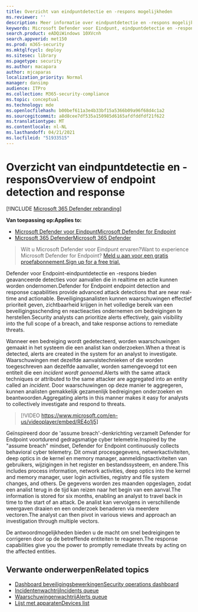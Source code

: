```yaml
---
title: Overzicht van eindpuntdetectie en -respons mogelijkheden
ms.reviewer: ''
description: Meer informatie over eindpuntdetectie en -respons mogelijkheden in Microsoft Defender voor Eindpunt
keywords: Microsoft Defender voor Eindpunt, eindpuntdetectie en -respons, antwoord, detectie, cyberbeveiliging, beveiliging
search.product: eADQiWindows 10XVcnh
search.appverid: met150
ms.prod: m365-security
ms.mktglfcycl: deploy
ms.sitesec: library
ms.pagetype: security
ms.author: macapara
author: mjcaparas
localization_priority: Normal
manager: dansimp
audience: ITPro
ms.collection: M365-security-compliance
ms.topic: conceptual
ms.technology: mde
ms.openlocfilehash: b00bef611a3e4b33bf15a5366b09a96f68d4c1a2
ms.sourcegitcommit: a8d8cee7df535a150985d6165afdfddfdf21f622
ms.translationtype: MT
ms.contentlocale: nl-NL
ms.lasthandoff: 04/21/2021
ms.locfileid: "51933515"
---
```

# <a name="overview-of-endpoint-detection-and-response"></a><span data-ttu-id="2d3e9-104">Overzicht van eindpuntdetectie en -respons</span><span class="sxs-lookup"><span data-stu-id="2d3e9-104">Overview of endpoint detection and response</span></span>

[!INCLUDE [Microsoft 365 Defender rebranding](../../includes/microsoft-defender.md)]


<span data-ttu-id="2d3e9-105">**Van toepassing op:**</span><span class="sxs-lookup"><span data-stu-id="2d3e9-105">**Applies to:**</span></span>
- [<span data-ttu-id="2d3e9-106">Microsoft Defender voor Eindpunt</span><span class="sxs-lookup"><span data-stu-id="2d3e9-106">Microsoft Defender for Endpoint</span></span>](https://go.microsoft.com/fwlink/p/?linkid=2154037)
- [<span data-ttu-id="2d3e9-107">Microsoft 365 Defender</span><span class="sxs-lookup"><span data-stu-id="2d3e9-107">Microsoft 365 Defender</span></span>](https://go.microsoft.com/fwlink/?linkid=2118804)

> <span data-ttu-id="2d3e9-108">Wilt u Microsoft Defender voor Eindpunt ervaren?</span><span class="sxs-lookup"><span data-stu-id="2d3e9-108">Want to experience Microsoft Defender for Endpoint?</span></span> [<span data-ttu-id="2d3e9-109">Meld u aan voor een gratis proefabonnement.</span><span class="sxs-lookup"><span data-stu-id="2d3e9-109">Sign up for a free trial.</span></span>](https://www.microsoft.com/microsoft-365/windows/microsoft-defender-atp?ocid=docs-wdatp-exposedapis-abovefoldlink)

<span data-ttu-id="2d3e9-110">Defender voor Endpoint-eindpuntdetectie en -respons bieden geavanceerde detecties voor aanvallen die in realtime en actie kunnen worden ondernomen.</span><span class="sxs-lookup"><span data-stu-id="2d3e9-110">Defender for Endpoint endpoint detection and response capabilities provide advanced attack detections that are near real-time and actionable.</span></span> <span data-ttu-id="2d3e9-111">Beveiligingsanalisten kunnen waarschuwingen effectief prioriteit geven, zichtbaarheid krijgen in het volledige bereik van een beveiligingsschending en reactieacties ondernemen om bedreigingen te herstellen.</span><span class="sxs-lookup"><span data-stu-id="2d3e9-111">Security analysts can prioritize alerts effectively, gain visibility into the full scope of a breach, and take response actions to remediate threats.</span></span>

<span data-ttu-id="2d3e9-112">Wanneer een bedreiging wordt gedetecteerd, worden waarschuwingen gemaakt in het systeem die een analist kan onderzoeken.</span><span class="sxs-lookup"><span data-stu-id="2d3e9-112">When a threat is detected, alerts are created in the system for an analyst to investigate.</span></span> <span data-ttu-id="2d3e9-113">Waarschuwingen met dezelfde aanvalstechnieken of die worden toegeschreven aan dezelfde aanvaller, worden samengevoegd tot een entiteit die een _incident wordt genoemd._</span><span class="sxs-lookup"><span data-stu-id="2d3e9-113">Alerts with the same attack techniques or attributed to the same attacker are aggregated into an entity called an _incident_.</span></span> <span data-ttu-id="2d3e9-114">Door waarschuwingen op deze manier te aggregeren, kunnen analisten gemakkelijk gezamenlijk bedreigingen onderzoeken en beantwoorden.</span><span class="sxs-lookup"><span data-stu-id="2d3e9-114">Aggregating alerts in this manner makes it easy for analysts to collectively investigate and respond to threats.</span></span>

>[!VIDEO https://www.microsoft.com/en-us/videoplayer/embed/RE4o1j5]

<span data-ttu-id="2d3e9-115">Geïnspireerd door de 'assume breach'-denkrichting verzamelt Defender for Endpoint voortdurend gedragsmatige cyber telemetrie.</span><span class="sxs-lookup"><span data-stu-id="2d3e9-115">Inspired by the "assume breach" mindset, Defender for Endpoint continuously collects behavioral cyber telemetry.</span></span> <span data-ttu-id="2d3e9-116">Dit omvat procesgegevens, netwerkactiviteiten, deep optics in de kernel en memory manager, aanmeldingsactiviteiten van gebruikers, wijzigingen in het register en bestandssysteem, en andere.</span><span class="sxs-lookup"><span data-stu-id="2d3e9-116">This includes process information, network activities, deep optics into the kernel and memory manager, user login activities, registry and file system changes, and others.</span></span> <span data-ttu-id="2d3e9-117">De gegevens worden zes maanden opgeslagen, zodat een analist terug in de tijd kan reizen naar het begin van een aanval.</span><span class="sxs-lookup"><span data-stu-id="2d3e9-117">The information is stored for six months, enabling an analyst to travel back in time to the start of an attack.</span></span> <span data-ttu-id="2d3e9-118">De analist kan vervolgens in verschillende weergaven draaien en een onderzoek benaderen via meerdere vectoren.</span><span class="sxs-lookup"><span data-stu-id="2d3e9-118">The analyst can then pivot in various views and approach an investigation through multiple vectors.</span></span>

<span data-ttu-id="2d3e9-119">De antwoordmogelijkheden bieden u de macht om snel bedreigingen te corrigeren door op de betreffende entiteiten te reageren.</span><span class="sxs-lookup"><span data-stu-id="2d3e9-119">The response capabilities give you the power to promptly remediate threats by acting on the affected entities.</span></span>


## <a name="related-topics"></a><span data-ttu-id="2d3e9-120">Verwante onderwerpen</span><span class="sxs-lookup"><span data-stu-id="2d3e9-120">Related topics</span></span>
- [<span data-ttu-id="2d3e9-121">Dashboard beveiligingsbewerkingen</span><span class="sxs-lookup"><span data-stu-id="2d3e9-121">Security operations dashboard</span></span>](security-operations-dashboard.md)
- [<span data-ttu-id="2d3e9-122">Incidentenwachtrij</span><span class="sxs-lookup"><span data-stu-id="2d3e9-122">Incidents queue</span></span>](view-incidents-queue.md)
- [<span data-ttu-id="2d3e9-123">Waarschuwingenwachtrij</span><span class="sxs-lookup"><span data-stu-id="2d3e9-123">Alerts queue</span></span>](alerts-queue.md)
- [<span data-ttu-id="2d3e9-124">Lijst met apparaten</span><span class="sxs-lookup"><span data-stu-id="2d3e9-124">Devices list</span></span>](machines-view-overview.md)

